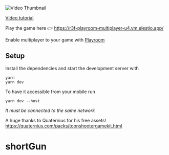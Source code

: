 ![Video Thumbnail](https://img.youtube.com/vi/nQI8UNe6cfA/maxresdefault.jpg)

[Video tutorial](https://youtu.be/nQI8UNe6cfA)


Play the game here 👉 https://r3f-playroom-multiplayer-u4.vm.elestio.app/

Enable multiplayer to your game with [Playroom](https://joinplayroom.com/?=wawasensei)

## Setup


Install the dependencies and start the development server with
```
yarn
yarn dev
```

To have it accessible from your mobile run
```
yarn dev --host
```
_It must be connected to the same network_

A huge thanks to Quaternius for his free assets!
https://quaternius.com/packs/toonshootergamekit.html
# shortGun
